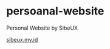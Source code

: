 # persoanal-website
Personal Website by SibeUX

<a href= "https://sibeux.my.id" target="_blank">sibeux.my.id</a>
